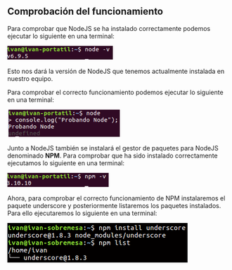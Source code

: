 ## Comprobación del funcionamiento

Para comprobar que NodeJS se ha instalado correctamente podemos ejecutar lo siguiente en una terminal:

![](imagenes/node-v.png)

Esto nos dará la versión de NodeJS que tenemos actualmente instalada en nuestro equipo.

Para comprobar el correcto funcionamiento podemos ejecutar lo siguiente en una terminal:

![](imagenes/ejecucion-node.png)

Junto a NodeJS también se instalará el gestor de paquetes para NodeJS denominado **NPM**. Para comprobar que ha sido instalado correctamente ejecutamos lo siguiente en una terminal:

![](imagenes/npm-v.png)

Ahora, para comprobar el correcto funcionamiento de NPM instalaremos el paquete underscore y posteriormente listaremos los paquetes instalados. Para ello ejecutaremos lo siguiente en una terminal:

![](imagenes/npm-install.png)
